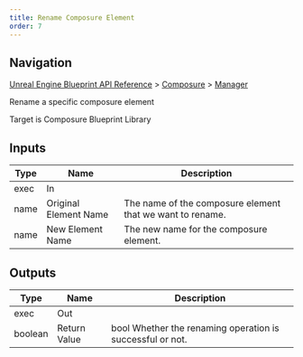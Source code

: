 ```yaml
---
title: Rename Composure Element
order: 7
---
```

## Navigation

[Unreal Engine Blueprint API Reference](https://dev.epicgames.com/documentation/en-us/unreal-engine/BlueprintAPI) > [Composure](https://dev.epicgames.com/documentation/en-us/unreal-engine/BlueprintAPI/Composure) > [Manager](https://dev.epicgames.com/documentation/en-us/unreal-engine/BlueprintAPI/Composure/Manager)

Rename a specific composure element

Target is Composure Blueprint Library

## Inputs

| Type | Name | Description |
| --- | --- | --- |
| exec | In |  |
| name | Original Element Name | The name of the composure element that we want to rename. |
| name | New Element Name | The new name for the composure element. |

## Outputs

| Type | Name | Description |
| --- | --- | --- |
| exec | Out |  |
| boolean | Return Value | bool Whether the renaming operation is successful or not. |
